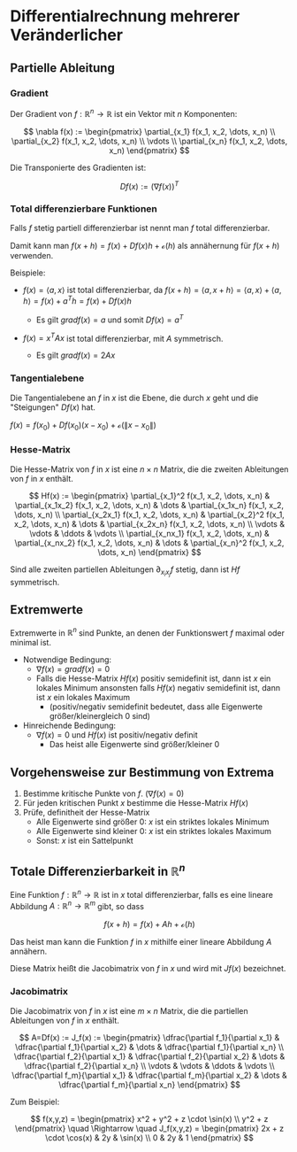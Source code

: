 # Differentialrechnung mehrerer Veränderlicher

## Partielle Ableitung

### Gradient

Der Gradient von $f:\mathbb{R}^n \rightarrow \mathbb{R}$ ist ein Vektor mit $n$ Komponenten:

$$
\nabla f(x) := \begin{pmatrix}
\partial_{x_1} f(x_1, x_2, \dots, x_n) \\
\partial_{x_2} f(x_1, x_2, \dots, x_n) \\
\vdots \\
\partial_{x_n} f(x_1, x_2, \dots, x_n)
\end{pmatrix}
$$

Die Transponierte des Gradienten ist:

$$
Df(x) := (\nabla f(x))^T
$$

### Total differenzierbare Funktionen

Falls $f$ stetig partiell differenzierbar ist nennt man $f$ total differenzierbar.

Damit kann man $f(x+h)=f(x)+Df(x)h + \mathcal{o}(h)$ als annähernung für $f(x+h)$ verwenden.

Beispiele:

- $f(x) = \langle a,x \rangle$ ist total differenzierbar, da $f(x+h) = \langle a,x+h \rangle = \langle a,x \rangle + \langle a,h \rangle = f(x) + a^Th = f(x) + Df(x)h$
  - Es gilt $grad f(x) = a$ und somit $Df(x) = a^T$

- $f(x)=x^TAx$ ist total differenzierbar, mit $A$ symmetrisch.
  - Es gilt $grad f(x) = 2Ax$

### Tangentialebene

Die Tangentialebene an $f$ in $x$ ist die Ebene, die durch $x$ geht und die "Steigungen" $Df(x)$ hat.

$f(x)=f(x_0)+Df(x_0)(x-x_0)+\mathcal{o}(\|x-x_0\|)$

### Hesse-Matrix

Die Hesse-Matrix von $f$ in $x$ ist eine $n \times n$ Matrix, die die zweiten Ableitungen von $f$ in $x$ enthält.

$$
Hf(x) := \begin{pmatrix}
\partial_{x_1}^2 f(x_1, x_2, \dots, x_n) & \partial_{x_1x_2} f(x_1, x_2, \dots, x_n) & \dots & \partial_{x_1x_n} f(x_1, x_2, \dots, x_n) \\
\partial_{x_2x_1} f(x_1, x_2, \dots, x_n) & \partial_{x_2}^2 f(x_1, x_2, \dots, x_n) & \dots & \partial_{x_2x_n} f(x_1, x_2, \dots, x_n) \\
\vdots & \vdots & \ddots & \vdots \\
\partial_{x_nx_1} f(x_1, x_2, \dots, x_n) & \partial_{x_nx_2} f(x_1, x_2, \dots, x_n) & \dots & \partial_{x_n}^2 f(x_1, x_2, \dots, x_n)
\end{pmatrix}
$$

Sind alle zweiten partiellen Ableitungen $\partial_{x_ix_j} f$ stetig, dann ist $Hf$ symmetrisch.

## Extremwerte

Extremwerte in $\mathbb{R}^n$ sind Punkte, an denen der Funktionswert $f$ maximal oder minimal ist.

- Notwendige Bedingung:
  - $\nabla f(x) = grad f(x) = 0$
  - Falls die Hesse-Matrix $Hf(x)$ positiv semidefinit ist, dann ist $x$ ein lokales Minimum
  ansonsten falls $Hf(x)$ negativ semidefinit ist, dann ist $x$ ein lokales Maximum
    - (positiv/negativ semidefinit bedeutet, dass alle Eigenwerte größer/kleinergleich 0 sind)
- Hinreichende Bedingung:
  - $\nabla f(x) = 0$ und $Hf(x)$ ist positiv/negativ definit
    - Das heist alle Eigenwerte sind größer/kleiner 0

## Vorgehensweise zur Bestimmung von Extrema

1. Bestimme kritische Punkte von $f$. ($\nabla f(x) = 0$)
2. Für jeden kritischen Punkt $x$ bestimme die Hesse-Matrix $Hf(x)$
3. Prüfe, definitheit der Hesse-Matrix
   - Alle Eigenwerte sind größer 0: $x$ ist ein striktes lokales Minimum
   - Alle Eigenwerte sind kleiner 0: $x$ ist ein striktes lokales Maximum
   - Sonst: $x$ ist ein Sattelpunkt

## Totale Differenzierbarkeit in $\mathbb{R}^n$

Eine Funktion $f:\mathbb{R}^n \rightarrow \mathbb{R}$ ist in $x$ total differenzierbar, falls es eine lineare Abbildung $A:\mathbb{R}^n \rightarrow \mathbb{R}^m$ gibt, so dass

$$
f(x+h) = f(x) + Ah + \mathcal{o}(h)
$$

Das heist man kann die Funktion $f$ in $x$ mithilfe einer lineare Abbildung $A$ annähern.

Diese Matrix heißt die Jacobimatrix von $f$ in $x$ und wird mit $Jf(x)$ bezeichnet.

### Jacobimatrix

Die Jacobimatrix von $f$ in $x$ ist eine $m \times n$ Matrix, die die partiellen Ableitungen von $f$ in $x$ enthält.

$$
A=Df(x) := J_f(x) := \begin{pmatrix}
\dfrac{\partial f_1}{\partial x_1} & \dfrac{\partial f_1}{\partial x_2} & \dots & \dfrac{\partial f_1}{\partial x_n} \\
\dfrac{\partial f_2}{\partial x_1} & \dfrac{\partial f_2}{\partial x_2} & \dots & \dfrac{\partial f_2}{\partial x_n} \\
\vdots & \vdots & \ddots & \vdots \\
\dfrac{\partial f_m}{\partial x_1} & \dfrac{\partial f_m}{\partial x_2} & \dots & \dfrac{\partial f_m}{\partial x_n}
\end{pmatrix}
$$

Zum Beispiel:

$$  
f(x,y,z) = \begin{pmatrix}
x^2 + y^2 + z \cdot \sin(x) \\
y^2 + z
\end{pmatrix} \quad \Rightarrow \quad
J_f(x,y,z) = \begin{pmatrix}
2x + z \cdot \cos(x) & 2y & \sin(x) \\
0 & 2y & 1
\end{pmatrix}
$$
